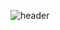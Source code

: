 ![header](https://capsule-render.vercel.app/api?type=Waving&color=0:000000,100:ffd900&height=300&text=Beginner-nl-Code&fontSize=40&animation=blink&fontColor=ffffff&fontAlignY=30)
